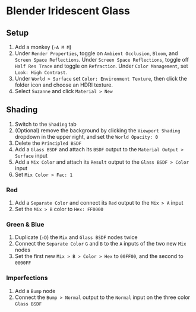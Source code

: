 # Blender Iridescent Glass

## Setup

1. Add a monkey (`⇧A M M`)
2. Under `Render Properties`, toggle on `Ambient Occlusion`, `Bloom`, and `Screen Space Reflections`. Under `Screen Space Reflections`, toggle off `Half Res Trace` and toggle on `Refraction`. Under `Color Management`, set `Look: High Contrast`.
3. Under `World > Surface` set `Color: Environment Texture`, then click the folder icon and choose an HDRI texture.
4. Select `Suzanne` and click `Material > New`

## Shading

1. Switch to the `Shading` tab
2. (Optional) remove the background by clicking the `Viewport Shading` dropdown in the upper right, and set the `World Opacity: 0`
3. Delete the `Principled BSDF`
4. Add a `Glass BSDF` and attach its `BSDF` output to the `Material Output > Surface` input
5. Add a `Mix Color` and attach its `Result` output to the `Glass BSDF > Color` input
6. Set `Mix Color > Fac: 1`

### Red

1. Add a `Separate Color` and connect its `Red` output to the `Mix > A` input
2. Set the `Mix > B` color to `Hex: FF0000`

### Green & Blue

1. Duplicate (`⇧D`) the `Mix` and `Glass BSDF` nodes twice
2. Connect the `Separate Color` `G` and `B` to the `A` inputs of the two new `Mix` nodes
3. Set the first new `Mix > B > Color > Hex` to `00FF00`, and the second to `0000FF`

### Imperfections

1. Add a `Bump` node
2. Connect the `Bump > Normal` output to the `Normal` input on the three color `Glass BSDF`